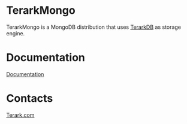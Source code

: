 # TerarkMongo
TerarkMongo is a MongoDB distribution that uses [TerarkDB](https://github.com/Terark/terarkdb) as storage engine.


# Documentation
[Documentation](https://github.com/Terark/terarkmongo/wiki)


# Contacts
[Terark.com](http://www.terark.com)
